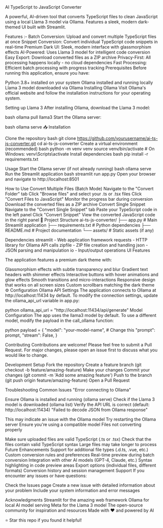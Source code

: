 AI TypeScript to JavaScript Converter 

A powerful, AI-driven tool that converts TypeScript files to clean JavaScript using a local Llama 3 model via Ollama. Features a sleek, modern dark-themed UI built with Streamlit.


Features :-
Batch Conversion: Upload and convert multiple TypeScript files at once
Snippet Conversion: Convert individual TypeScript code snippets in real-time
Premium Dark UI: Sleek, modern interface with glassmorphism effects
AI-Powered: Uses Llama 3 model for intelligent code conversion
Easy Export: Download converted files as a ZIP archive
Privacy-First: All processing happens locally - no cloud dependencies
Fast Processing: Efficient batch processing with progress tracking
Prerequisites
Before running this application, ensure you have:



Python 3.8+ installed on your system
Ollama installed and running locally
Llama 3 model downloaded via Ollama
Installing Ollama
Visit Ollama's official website and follow the installation instructions for your operating system.

Setting up Llama 3
After installing Ollama, download the Llama 3 model:

bash
ollama pull llama3
Start the Ollama server:

bash
ollama serve
📥 Installation




Clone the repository
bash
git clone https://github.com/yourusername/ai-ts-js-converter.git
cd ai-ts-js-converter
Create a virtual environment (recommended)
bash
python -m venv venv
source venv/bin/activate  # On Windows: venv\Scripts\activate
Install dependencies
bash
pip install -r requirements.txt



Usage
Start the Ollama server (if not already running)
bash
ollama serve
Run the Streamlit application
bash
streamlit run app.py
Open your browser and navigate to http://localhost:8501


 How to Use
Convert Multiple Files (Batch Mode)
Navigate to the "Convert Folder" tab
Click "Browse files" and select your .ts or .tsx files
Click "Convert Files to JavaScript"
Monitor the progress bar during conversion
Download the converted files as a ZIP archive
Convert Single Snippet
Navigate to the "Convert Single Snippet" tab
Paste your TypeScript code in the left panel
Click "Convert Snippet"
View the converted JavaScript code in the right panel
📁 Project Structure
ai-ts-js-converter/
├── app.py                 # Main Streamlit application
├── requirements.txt       # Python dependencies
├── README.md             # Project documentation
└── assets/               # Static assets (if any)


Dependencies
streamlit - Web application framework
requests - HTTP library for Ollama API calls
zipfile - ZIP file creation and handling
json - JSON parsing and manipulation
io - Input/output operations
UI Features

The application features a premium dark theme with:

Glassmorphism effects with subtle transparency and blur
Gradient text headers with shimmer effects
Interactive buttons with hover animations and glow effects
Smooth transitions and micro-interactions
Responsive design that works on all screen sizes
Custom scrollbars matching the dark theme
⚙️ Configuration
Ollama API Settings
The application connects to Ollama at http://localhost:11434 by default. To modify the connection settings, update the ollama_api_url variable in app.py:

python
ollama_api_url = "http://localhost:11434/api/generate"
Model Configuration
The app uses the llama3 model by default. To use a different model, modify the payload in the call_ollama function:

python
payload = {
    "model": "your-model-name",  # Change this
    "prompt": prompt,
    "stream": False,
}

Contributing
Contributions are welcome! Please feel free to submit a Pull Request. For major changes, please open an issue first to discuss what you would like to change.

Development Setup
Fork the repository
Create a feature branch (git checkout -b feature/amazing-feature)
Make your changes
Commit your changes (git commit -m 'Add some amazing feature')
Push to the branch (git push origin feature/amazing-feature)
Open a Pull Request

Troubleshooting
Common Issues
"Error connecting to Ollama"

Ensure Ollama is installed and running (ollama serve)
Check if the Llama 3 model is downloaded (ollama list)
Verify the API URL is correct (default: http://localhost:11434)
"Failed to decode JSON from Ollama response"

This may indicate an issue with the Ollama model
Try restarting the Ollama server
Ensure you're using a compatible model
Files not converting properly

Make sure uploaded files are valid TypeScript (.ts or .tsx)
Check that the files contain valid TypeScript syntax
Large files may take longer to process
Future Enhancements
 Support for additional file types (.d.ts, .vue, etc.)
 Custom conversion rules and preferences
 Real-time preview during batch conversion
 Integration with other AI models (GPT-4, Claude, etc.)
 Syntax highlighting in code preview areas
 Export options (individual files, different formats)
 Conversion history and session management
Support
If you encounter any issues or have questions:

Check the Issues page
Create a new issue with detailed information about your problem
Include your system information and error messages


Acknowledgments
Streamlit for the amazing web framework
Ollama for local AI model serving
Meta for the Llama 3 model
The open-source community for inspiration and resources
Made with ❤️ and powered by AI

⭐ Star this repo if you found it helpful!

